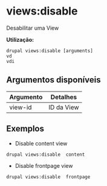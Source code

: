 # views:disable
Desabilitar uma View

**Utilização:**
```
drupal views:disable [arguments]
vd
vdi
```

## Argumentos disponíveis
Argumento | Detalhes
---------|-------------
view-id | ID da View

## Exemplos
* Disable content view
```
drupal views:disable  content
```
* Disable frontpage view
```
drupal views:disable  frontpage
```
